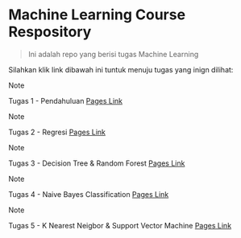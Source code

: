 # Machine Learning Course Respository
> Ini adalah repo yang berisi tugas Machine Learning

Silahkan klik link dibawah ini tuntuk menuju tugas yang inign dilihat:

> [!NOTE]
> Tugas 1 - Pendahuluan [Pages Link](https://github.com/AdityaR-AI/MLC/tree/main/P1/Pendahuluan.md)

> [!NOTE]
> Tugas 2 - Regresi [Pages Link](https://github.com/AdityaR-AI/MLC/tree/main/P2/Regresi_I.md)

> [!NOTE]
> Tugas 3 - Decision Tree & Random Forest [Pages Link](https://github.com/AdityaR-AI/MLC/blob/main/P3/Decision%20Tree%20%26%20Random%20Fores_I.md)

> [!NOTE]
> Tugas 4 - Naive Bayes Classification [Pages Link](https://github.com/AdityaR-AI/MLC/blob/main/P4/Naive%20Bayes%20Classification.md)

> [!NOTE]
> Tugas 5 - K Nearest Neigbor & Support Vector Machine [Pages Link](https://github.com/AdityaR-AI/MLC/blob/main/P5/K%20Nearest%20Neigbor%20%26%20Support%20Vector%20Machine.md)
